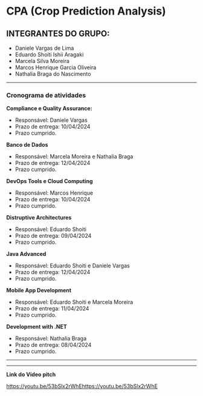 # CPA (Crop Prediction Analysis)

## INTEGRANTES DO GRUPO:

- Daniele Vargas de Lima  
- Eduardo Shoiti Ishii Aragaki  
- Marcela Silva Moreira  
- Marcos Henrique Garcia Oliveira  
- Nathalia Braga do Nascimento  

<hr />

### Cronograma de atividades
**Compliance e Quality Assurance:**
- Responsável: Daniele Vargas
- Prazo de entrega: 10/04/2024
- Prazo cumprido.

**Banco de Dados**
- Responsável: Marcela Moreira e Nathalia Braga
- Prazo de entrega: 12/04/2024
- Prazo cumprido.

**DevOps Tools e Cloud Computing**
- Responsável: Marcos Henrique
- Prazo de entrega: 10/04/2024
- Prazo cumprido.

**Distruptive Architectures**
- Responsável: Eduardo Shoiti
- Prazo de entrega: 09/04/2024
- Prazo cumprido.

**Java Advanced**
- Responsável: Eduardo Shoiti e Daniele Vargas
- Prazo de entrega: 12/04/2024
- Prazo cumprido.

**Mobile App Development**
- Responsável: Eduardo Shoiti e Marcela Moreira
- Prazo de entrega: 11/04/2024
- Prazo cumprido.


**Development with .NET**
- Responsável: Nathalia Braga
- Prazo de entrega: 08/04/2024
- Prazo cumprido. 

<hr />

<hr />

**Link do Vídeo pitch**

https://youtu.be/53bSlx2rWhEhttps://youtu.be/53bSlx2rWhE 
